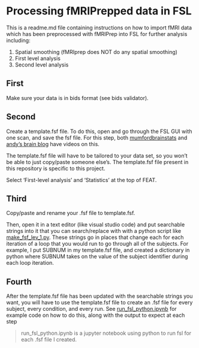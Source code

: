 # Processing fMRIPrepped data in FSL
This is a readme.md file containing instructions on how to import fMRI data which has been preprocessed with fMRIPrep into FSL for further analysis including:
1. Spatial smoothing (fMRIprep does NOT do any spatial smoothing)
2. First level analysis
3. Second level analysis

## First
Make sure your data is in bids format (see bids validator).

## Second
Create a template.fsf file. To do this, open and go through the FSL GUI with one scan, and save the fsf file. For this step, both [mumfordbrainstats](https://www.youtube.com/watch?v=Js0tlNXxd9k&list=PLB2iAtgpI4YHlH4sno3i3CUjCofI38a-3&index=12&ab_channel=mumfordbrainstats) and [andy’s brain blog](https://www.youtube.com/watch?v=xa00DEk42w4&list=PLIQIswOrUH69lUeHurAk9pLHOPTzQ6M72&index=5&ab_channel=AndrewJahn) have videos on this. 

The template.fsf file will have to be tailored to your data set, so you won’t be able to just copy/paste someone else’s. The template.fsf file present in this repository is specific to this project.

Select ‘First-level analysis’ and ‘Statistics’ at the top of FEAT.

## Third
Copy/paste and rename your .fsf file to template.fsf.

Then, open it in a text editor (like visual studio code) and put searchable strings into it that you can search/replace with with a python script like [make_fsf_lev_1.py](https://github.com/peaceisbetter/resilneuro/blob/main/fsl-code/make_fsf_lev_1.py). These strings go in places that change each for each iteration of a loop that you would run to go through all of the subjects. For example, I put SUBNUM in my template.fsf file, and created a dictionary in python where SUBNUM takes on the value of the subject identifier during each loop iteration.

## Fourth
After the template.fsf file has been updated with the searchable strings you want, you will have to use the template.fsf file to create an .fsf file for every subject, every condition, and every run. See [run_fsl_python.ipynb](https://github.com/peaceisbetter/resilneuro/blob/main/fsl-code/run_fsl_python.ipynb) for example code on how to do this, along with the output to expect at each step
> run_fsl_python.ipynb is a jupyter notebook using python to run fsl for each .fsf file I created.
